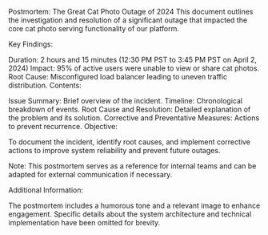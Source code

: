 Postmortem: The Great Cat Photo Outage of 2024
This document outlines the investigation and resolution of a significant outage that impacted the core cat photo serving functionality of our platform.

Key Findings:

Duration: 2 hours and 15 minutes (12:30 PM PST to 3:45 PM PST on April 2, 2024)
Impact: 95% of active users were unable to view or share cat photos.
Root Cause: Misconfigured load balancer leading to uneven traffic distribution.
Contents:

Issue Summary: Brief overview of the incident.
Timeline: Chronological breakdown of events.
Root Cause and Resolution: Detailed explanation of the problem and its solution.
Corrective and Preventative Measures: Actions to prevent recurrence.
Objective:

To document the incident, identify root causes, and implement corrective actions to improve system reliability and prevent future outages.

Note: This postmortem serves as a reference for internal teams and can be adapted for external communication if necessary.

Additional Information:

The postmortem includes a humorous tone and a relevant image to enhance engagement.
Specific details about the system architecture and technical implementation have been omitted for brevity.
